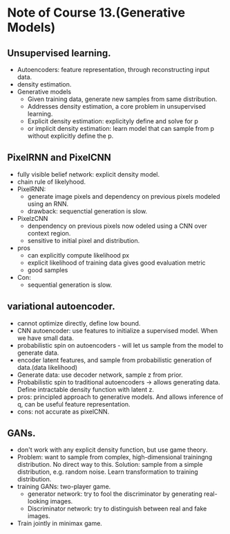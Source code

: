# Note of Course 13.(Generative Models)

## Unsupervised learning.
- Autoencoders: feature representation, through reconstructing input data.
- density estimation.
- Generative models
	- Given training data, generate new samples from same distribution.
	- Addresses density estimation, a core problem in unsupervised learning.
	- Explicit density estimation: explicityly define and solve for p
	- or implicit density estimation: learn model that can sample from p  without explicitly define the p.

## PixelRNN and PixelCNN
- fully visible belief network: explicit density model.
- chain rule of likelyhood.
- PixelRNN:
	- generate image pixels and dependency on previous pixels modeled using an RNN.
	- drawback: sequenctial generation is slow.
- PixelzCNN
	- denpendency on previous pixels now odeled using a CNN over context region.
	- sensitive to initial pixel and distribution.
- pros
	- can explicitly compute likelihood px
	- explicit likelihood of training data gives good evaluation metric
	- good samples
- Con:
	- sequential generation is slow.

## variational autoencoder.
- cannot optimize directly, define low bound.
- CNN autoencoder: use features to initialize a supervised model. When we have small data.
- probabilistic spin on autoencoders - will let us sample from the model to generate data.
- encoder latent features, and sample from probabilistic generation of data.(data likelihood)
- Generate data: use decoder network, sample z from prior.
- Probabilistic spin to traditional autoencoders -> allows generating data.
Define intractable density function with latent z.
- pros: principled approach to generative models. And allows inference of q, can be useful feature representation.
- cons: not accurate as pixelCNN.

## GANs.
- don't work with any explicit density function, but use game theory.
- Problem: want to sample from complex, high-dimensional trainingng distribution. No direct way to this. Solution: sample from a simple distribution, e.g. random noise. Learn transformation to training distribution.
- training GANs: two-player game.
	- generator network: try to fool the discriminator by generating real-looking images.
	- Discriminator network: try to distinguish between real and fake images.
- Train jointly in minimax game.


